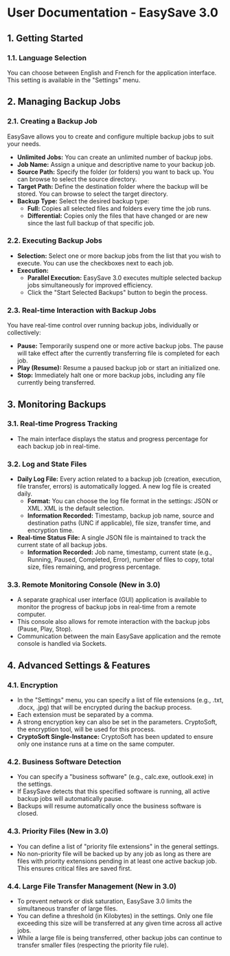 # User Documentation - EasySave 3.0

## 1. Getting Started

### 1.1. Language Selection
You can choose between English and French for the application interface. This setting is available in the "Settings" menu.

## 2. Managing Backup Jobs

### 2.1. Creating a Backup Job
EasySave allows you to create and configure multiple backup jobs to suit your needs.

* **Unlimited Jobs:** You can create an unlimited number of backup jobs.
* **Job Name:** Assign a unique and descriptive name to your backup job.
* **Source Path:** Specify the folder (or folders) you want to back up. You can browse to select the source directory.
* **Target Path:** Define the destination folder where the backup will be stored. You can browse to select the target directory.
* **Backup Type:** Select the desired backup type:
    * **Full:** Copies all selected files and folders every time the job runs.
    * **Differential:** Copies only the files that have changed or are new since the last full backup of that specific job.

### 2.2. Executing Backup Jobs
* **Selection:** Select one or more backup jobs from the list that you wish to execute. You can use the checkboxes next to each job.
* **Execution:**
    * **Parallel Execution:** EasySave 3.0 executes multiple selected backup jobs simultaneously for improved efficiency.
    * Click the "Start Selected Backups" button to begin the process.

### 2.3. Real-time Interaction with Backup Jobs
You have real-time control over running backup jobs, individually or collectively:
* **Pause:** Temporarily suspend one or more active backup jobs. The pause will take effect after the currently transferring file is completed for each job.
* **Play (Resume):** Resume a paused backup job or start an initialized one.
* **Stop:** Immediately halt one or more backup jobs, including any file currently being transferred.

## 3. Monitoring Backups

### 3.1. Real-time Progress Tracking
* The main interface displays the status and progress percentage for each backup job in real-time.

### 3.2. Log and State Files
* **Daily Log File:** Every action related to a backup job (creation, execution, file transfer, errors) is automatically logged. A new log file is created daily.
    * **Format:** You can choose the log file format in the settings: JSON or XML. XML is the default selection.
    * **Information Recorded:** Timestamp, backup job name, source and destination paths (UNC if applicable), file size, transfer time, and encryption time.
* **Real-time Status File:** A single JSON file is maintained to track the current state of all backup jobs.
    * **Information Recorded:** Job name, timestamp, current state (e.g., Running, Paused, Completed, Error), number of files to copy, total size, files remaining, and progress percentage.

### 3.3. Remote Monitoring Console (New in 3.0)
* A separate graphical user interface (GUI) application is available to monitor the progress of backup jobs in real-time from a remote computer.
* This console also allows for remote interaction with the backup jobs (Pause, Play, Stop).
* Communication between the main EasySave application and the remote console is handled via Sockets.

## 4. Advanced Settings & Features

### 4.1. Encryption
* In the "Settings" menu, you can specify a list of file extensions (e.g., .txt, .docx, .jpg) that will be encrypted during the backup process.
* Each extension must be separated by a comma.
* A strong encryption key can also be set in the parameters. CryptoSoft, the encryption tool, will be used for this process.
* **CryptoSoft Single-Instance:** CryptoSoft has been updated to ensure only one instance runs at a time on the same computer.

### 4.2. Business Software Detection
* You can specify a "business software" (e.g., calc.exe, outlook.exe) in the settings.
* If EasySave detects that this specified software is running, all active backup jobs will automatically pause.
* Backups will resume automatically once the business software is closed.

### 4.3. Priority Files (New in 3.0)
* You can define a list of "priority file extensions" in the general settings.
* No non-priority file will be backed up by any job as long as there are files with priority extensions pending in at least one active backup job. This ensures critical files are saved first.

### 4.4. Large File Transfer Management (New in 3.0)
* To prevent network or disk saturation, EasySave 3.0 limits the simultaneous transfer of large files.
* You can define a threshold (in Kilobytes) in the settings. Only one file exceeding this size will be transferred at any given time across all active jobs.
* While a large file is being transferred, other backup jobs can continue to transfer smaller files (respecting the priority file rule).